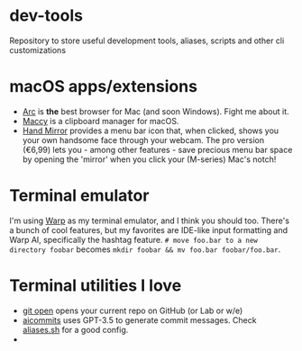 # dev-tools
Repository to store useful development tools, aliases, scripts and other cli customizations

# macOS apps/extensions
- [Arc](https://arc.net/gift/d3e716f3) is **the** best browser for Mac (and soon Windows). Fight me about it.
- [Maccy](maccy.app) is a clipboard manager for macOS. 
- [Hand Mirror](https://apps.apple.com/us/app/hand-mirror/id1502839586?mt=12) provides a menu bar icon that, when clicked, shows you your own handsome face through your webcam. The pro version (€6,99) lets you - among other features - save precious menu bar space by opening the 'mirror' when you click your (M-series) Mac's notch!

# Terminal emulator
I'm using [Warp](https://app.warp.dev/referral/EJNDZ6) as my terminal emulator, and I think you should too. There's a bunch of cool features, but my favorites are IDE-like input formatting and Warp AI, specifically the hashtag feature. `# move foo.bar to a new directory foobar` becomes `mkdir foobar && mv foo.bar foobar/foo.bar`.

# Terminal utilities I love
- [git open](https://github.com/paulirish/git-open) opens your current repo on GitHub (or Lab or w/e)
- [aicommits](https://github.com/Nutlope/aicommits) uses GPT-3.5 to generate commit messages. Check [aliases.sh](https://github.com/mennoliefstingh/dev-tools/aliases/aliases.sh) for a good config. 
- 